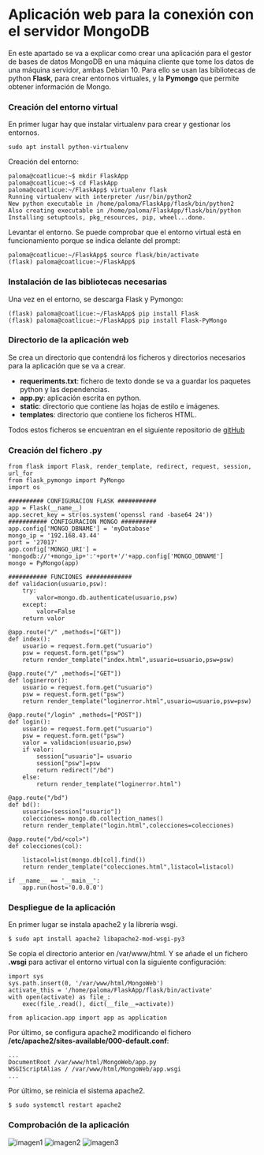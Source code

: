 # Aplicación web para la conexión con el servidor MongoDB
En este apartado se va a explicar como crear una aplicación para el gestor de bases de datos MongoDB en una máquina cliente que tome los datos de una máquina servidor, ambas Debian 10. Para ello se usan las bibliotecas de python **Flask**, para crear entornos virtuales, y la **Pymongo** que permite obtener información de Mongo. 

### Creación del entorno virtual
En primer lugar hay que instalar virtualenv para crear y gestionar los entornos.
~~~
sudo apt install python-virtualenv
~~~

Creación del entorno:
~~~
paloma@coatlicue:~$ mkdir FlaskApp
paloma@coatlicue:~$ cd FlaskApp
paloma@coatlicue:~/FlaskApp$ virtualenv flask
Running virtualenv with interpreter /usr/bin/python2
New python executable in /home/paloma/FlaskApp/flask/bin/python2
Also creating executable in /home/paloma/FlaskApp/flask/bin/python
Installing setuptools, pkg_resources, pip, wheel...done.
~~~

Levantar el entorno. Se puede comprobar que el entorno virtual está en funcionamiento porque se indica delante del prompt:
~~~
paloma@coatlicue:~/FlaskApp$ source flask/bin/activate
(flask) paloma@coatlicue:~/FlaskApp$
~~~

### Instalación de las bibliotecas necesarias
Una vez en el entorno, se descarga Flask y Pymongo:
~~~
(flask) paloma@coatlicue:~/FlaskApp$ pip install Flask
(flask) paloma@coatlicue:~/FlaskApp$ pip install Flask-PyMongo
~~~

### Directorio de la aplicación web
Se crea un directorio que contendrá los ficheros y directorios necesarios para la aplicación que se va a crear. 
- **requeriments.txt**: fichero de texto donde se va a guardar los paquetes python y las dependencias. 
- **app.py**: aplicación escrita en python.
- **static**: directorio que contiene las hojas de estilo e imágenes.
- **templates**: directorio que contiene los ficheros HTML.

Todos estos ficheros se encuentran en el siguiente repositorio de [gitHub](https://github.com/PalomaR88/MongoWeb)

### Creación del fichero .py
~~~
from flask import Flask, render_template, redirect, request, session, url_for
from flask_pymongo import PyMongo
import os

########## CONFIGURACION FLASK ###########
app = Flask(__name__)
app.secret_key = str(os.system('openssl rand -base64 24'))
########### CONFIGURACION MONGO ##########
app.config['MONGO_DBNAME'] = 'myDatabase'
mongo_ip = '192.168.43.44'
port = '27017'
app.config['MONGO_URI'] = 'mongodb://'+mongo_ip+':'+port+'/'+app.config['MONGO_DBNAME']
mongo = PyMongo(app)

########### FUNCIONES #############
def validacion(usuario,psw):
    try:
        valor=mongo.db.authenticate(usuario,psw)
    except:
        valor=False         
    return valor

@app.route("/" ,methods=["GET"])
def index():
    usuario = request.form.get("usuario")
    psw = request.form.get("psw")
    return render_template("index.html",usuario=usuario,psw=psw)
    
@app.route("/" ,methods=["GET"])
def loginerror():
    usuario = request.form.get("usuario")
    psw = request.form.get("psw")
    return render_template("loginerror.html",usuario=usuario,psw=psw)

@app.route("/login" ,methods=["POST"])
def login():
    usuario = request.form.get("usuario")
    psw = request.form.get("psw")
    valor = validacion(usuario,psw)
    if valor:
        session["usuario"]= usuario
        session["psw"]=psw
        return redirect("/bd")
    else:
        return render_template("loginerror.html")

@app.route("/bd")
def bd():
    usuario=(session["usuario"])
    colecciones= mongo.db.collection_names()
    return render_template("login.html",colecciones=colecciones)

@app.route("/bd/<col>")
def colecciones(col):

    listacol=list(mongo.db[col].find())
    return render_template("colecciones.html",listacol=listacol)

if __name__ == '__main__':
    app.run(host='0.0.0.0')
~~~

### Despliegue de la aplicación
En primer lugar se instala apache2 y la librería wsgi.
~~~
$ sudo apt install apache2 libapache2-mod-wsgi-py3
~~~

Se copia el directorio anterior en /var/www/html. Y se añade el un fichero **.wsgi** para activar el entorno virtual con la siguiente configuración:
~~~
import sys
sys.path.insert(0, '/var/www/html/MongoWeb')
activate_this = '/home/paloma/FlaskApp/flask/bin/activate'
with open(activate) as file_:
	exec(file_.read(), dict(__file__=activate))

from aplicacion.app import app as application
~~~

Por último, se configura apache2 modificando el fichero **/etc/apache2/sites-available/000-default.conf**:
~~~
...
DocumentRoot /var/www/html/MongoWeb/app.py
WSGIScriptAlias / /var/www/html/MongoWeb/app.wsgi
...
~~~

Por último, se reinicia el sistema apache2.
~~~
$ sudo systemctl restart apache2
~~~

### Comprobación de la aplicación
![imagen1](aimg.png)
![imagen2](bimg.png)
![imagen3](cimg.png)